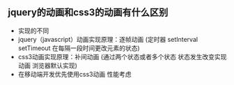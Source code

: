 ## jquery的动画和css3的动画有什么区别
- 实现的不同
- jquery（javascript）动画实现原理：逐帧动画 (定时器 setInterval setTimeout 在每隔一段时间更改元素的状态)
- css3动画实现原理：补间动画 (通过两个状态或者多个状态 状态发生改变实现动画  浏览器默认实现)
- 在移动端开发优先使用css3动画 性能考虑

